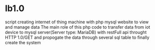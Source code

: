# lb1.0
script creating internet of thing machine with php mysql website to view and manage data
The main role of this php code to transfer data from iot device to mysql server(Server type: MariaDB)
with restFull api throught HTTP 1.0/GET and propogate the data through several sql table to finally create the system
